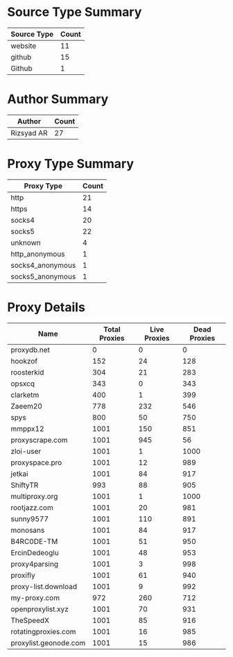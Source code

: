 # Source Type Summary

| Source Type | Count |
|-------------|-------|
| website | 11 |
| github | 15 |
| Github | 1 |


# Author Summary

| Author | Count |
|--------|-------|
| Rizsyad AR | 27 |


# Proxy Type Summary

| Proxy Type | Count |
|------------|-------|
| http | 21 |
| https | 14 |
| socks4 | 20 |
| socks5 | 22 |
| unknown | 4 |
| http_anonymous | 1 |
| socks4_anonymous | 1 |
| socks5_anonymous | 1 |


# Proxy Details

| Name | Total Proxies | Live Proxies | Dead Proxies |
|------|---------------|--------------|---------------|
| proxydb.net | 0 | 0 | 0 |
| hookzof | 152 | 24 | 128 |
| roosterkid | 304 | 21 | 283 |
| opsxcq | 343 | 0 | 343 |
| clarketm | 400 | 1 | 399 |
| Zaeem20 | 778 | 232 | 546 |
| spys | 800 | 50 | 750 |
| mmppx12 | 1001 | 150 | 851 |
| proxyscrape.com | 1001 | 945 | 56 |
| zloi-user | 1001 | 1 | 1000 |
| proxyspace.pro | 1001 | 12 | 989 |
| jetkai | 1001 | 84 | 917 |
| ShiftyTR | 993 | 88 | 905 |
| multiproxy.org | 1001 | 1 | 1000 |
| rootjazz.com | 1001 | 20 | 981 |
| sunny9577 | 1001 | 110 | 891 |
| monosans | 1001 | 84 | 917 |
| B4RC0DE-TM | 1001 | 51 | 950 |
| ErcinDedeoglu | 1001 | 48 | 953 |
| proxy4parsing | 1001 | 3 | 998 |
| proxifly | 1001 | 61 | 940 |
| proxy-list.download | 1001 | 9 | 992 |
| my-proxy.com | 972 | 260 | 712 |
| openproxylist.xyz | 1001 | 70 | 931 |
| TheSpeedX | 1001 | 85 | 916 |
| rotatingproxies.com | 1001 | 16 | 985 |
| proxylist.geonode.com | 1001 | 15 | 986 |
